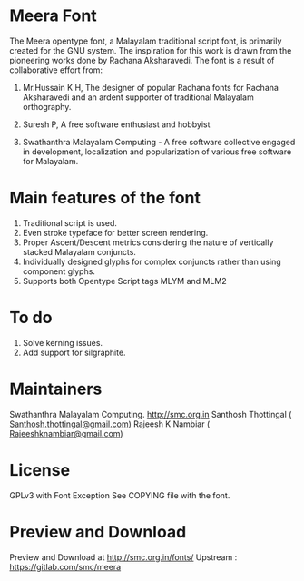 Meera Font
==========

The Meera opentype font, a Malayalam traditional script font, is primarily
created for the GNU system. The inspiration for this work is drawn from the
pioneering works done by Rachana Aksharavedi. The font is a result of
collaborative effort from:

1. Mr.Hussain K H, The designer of popular Rachana fonts for Rachana Aksharavedi
and an ardent supporter of traditional Malayalam orthography.

2. Suresh P, A free software enthusiast and hobbyist

3. Swathanthra Malayalam Computing - A free software collective engaged in
development, localization and popularization of various free software for
Malayalam.

Main features of the font
=========================
1. Traditional script is used.
2. Even stroke typeface for better screen rendering.
3. Proper Ascent/Descent metrics considering the nature of vertically
stacked Malayalam conjuncts.
4. Individually designed glyphs for complex conjuncts rather than
using component glyphs.
5. Supports both Opentype Script tags MLYM and MLM2 

To do
=====
1. Solve kerning issues.
2. Add support for silgraphite.

Maintainers
=============

Swathanthra Malayalam Computing. http://smc.org.in
Santhosh Thottingal ( Santhosh.thottingal@gmail.com)
Rajeesh K Nambiar ( Rajeeshknambiar@gmail.com)

License
=======
GPLv3 with Font Exception
See COPYING file with the font.

Preview and Download
====================
Preview and Download at http://smc.org.in/fonts/
Upstream : https://gitlab.com/smc/meera


